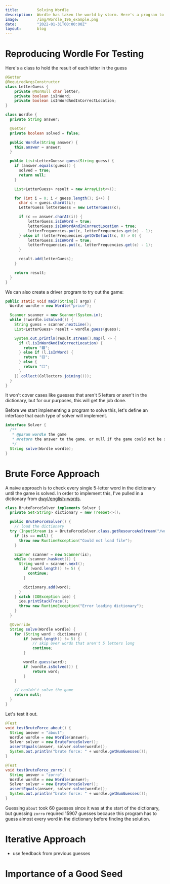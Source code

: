 ```yaml
---
title:        Solving Wordle
description:  Wordle has taken the world by storm. Here's a program to solve it efficiently.
image:        /img/Wordle_196_example.png
date:         "2022-01-31T00:00:00Z"
layout:       blog
---
```


# Reproducing Wordle For Testing
Here's a class to hold the result of each letter in the guess
```java
@Getter
@RequiredArgsConstructor
class LetterGuess {
    private @NonNull char letter;
    private boolean isInWord;
    private boolean isInWordAndInCorrectLocation;
}
```

```java
class Wordle {
  private String answer;

  @Getter
  private boolean solved = false;

  public Wordle(String answer) {
    this.answer = answer;
  }

  public List<LetterGuess> guess(String guess) {
    if (answer.equals(guess)) {
      solved = true;
      return null;
    }

    List<LetterGuess> result = new ArrayList<>();

    for (int i = 0; i < guess.length(); i++) {
      char c = guess.charAt(i);
      LetterGuess letterGuess = new LetterGuess(c);

      if (c == answer.charAt(i)) {
          letterGuess.isInWord = true;
          letterGuess.isInWordAndInCorrectLocation = true;
          letterFrequencies.put(c, letterFrequencies.get(c) - 1);
      } else if (letterFrequencies.getOrDefault(c, 0) > 0) {
          letterGuess.isInWord = true;
          letterFrequencies.put(c, letterFrequencies.get(c) - 1);
      }

      result.add(letterGuess);
    }

    return result;
  }
}
```

We can also create a driver program to try out the game:
```java
public static void main(String[] args) {
  Wordle wordle = new Wordle("price");

  Scanner scanner = new Scanner(System.in);
  while (!wordle.isSolved()) {
    String guess = scanner.nextLine();
    List<LetterGuess> result = wordle.guess(guess);

    System.out.println(result.stream().map(l -> {
      if (l.isInWordAndInCorrectLocation) {
        return "🟩";
      } else if (l.isInWord) {
        return "🟨";
      } else {
        return "⬜️";
      }
    }).collect(Collectors.joining()));
  }
}
```

It won't cover cases like guesses that aren't 5 letters or aren't in the dictionary, but for our purposes, this will get the job done.

Before we start implementing a program to solve this, let's define an interface that each type of solver will implement.
```java
interface Solver {
  /**
   * @param wordle the game
   * @return the answer to the game, or null if the game could not be solved
   */
  String solve(Wordle wordle);
}
```

# Brute Force Approach
A naive approach is to check every single 5-letter word in the dictionary until the game is solved. In order to implement this, I've pulled in a dictionary from [dwyl/english-words](https://github.com/dwyl/english-words/blob/master/words_alpha.txt).

```java
class BruteForceSolver implements Solver {
  private Set<String> dictionary = new TreeSet<>();

  public BruteForceSolver() {
    // load the dictionary
  try (InputStream is = BruteForceSolver.class.getResourceAsStream("/words_alpha.txt")) {
    if (is == null) {
      throw new RuntimeException("Could not load file");
    }

    Scanner scanner = new Scanner(is);
    while (scanner.hasNext()) {
      String word = scanner.next();
        if (word.length() != 5) {
          continue;
        }

        dictionary.add(word);
      }
    } catch (IOException ioe) {
      ioe.printStackTrace();
      throw new RuntimeException("Error loading dictionary");
    }
  }

  @Override
  String solve(Wordle wordle) {
    for (String word : dictionary) {
        if (word.length() != 5) {
            // skip over words that aren't 5 letters long
            continue;
        }

        wordle.guess(word);
        if (wordle.isSolved()) {
            return word;
        }
    }

    // couldn't solve the game
    return null;
  }
}
```

Let's test it out.
```java
@Test
void testBruteForce_about() {
  String answer = "about";
  Wordle wordle = new Wordle(answer);
  Solver solver = new BruteForceSolver();
  assertEquals(answer, solver.solve(wordle));
  System.out.println("brute force: " + wordle.getNumGuesses());
}

@Test
void testBruteForce_zorro() {
  String answer = "zorro";
  Wordle wordle = new Wordle(answer);
  Solver solver = new BruteForceSolver();
  assertEquals(answer, solver.solve(wordle));
  System.out.println("brute force: " + wordle.getNumGuesses());
}
```

Guessing `about` took 60 guesses since it was at the start of the dictionary, but guessing `zorro` required 15907 guesses because this program has to guess almost every word in the dictionary before finding the solution.

# Iterative Approach
- use feedback from previous guesses

# Importance of a Good Seed
